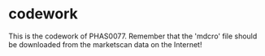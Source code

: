 # codework
This is the codework of PHAS0077. Remember that the 'mdcro' file should be downloaded from the marketscan data on the Internet! 
